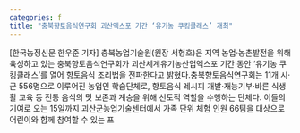 ```yaml
---
categories: f
title: "충북향토음식연구회 괴산엑스포 기간 ‘유기농 쿠킹클래스’ 개최"
---
```

[한국농정신문 한우준 기자] 충북농업기술원(원장 서형호)은 지역 농업·농촌발전을 위해 육성하고 있는 충북향토음식연구회가 괴산세계유기농산업엑스포 기간 동안 ‘유기농 쿠킹클래스’를 열어 향토음식 조리법을 전파한다고 밝혔다.충북향토음식연구회는 11개 시·군 556명으로 이루어진 농업인 학습단체로, 향토음식 레시피 개발·재능기부·바른 식생활 교육 등 전통 음식의 맛 보존과 계승을 위해 선도적 역할을 수행하는 단체다. 이들의 기여로 오는 15일까지 괴산군농업기술센터에서 가족 단위 체험 인원 66팀을 대상으로 어린이와 함께 참여할 수 있는 프